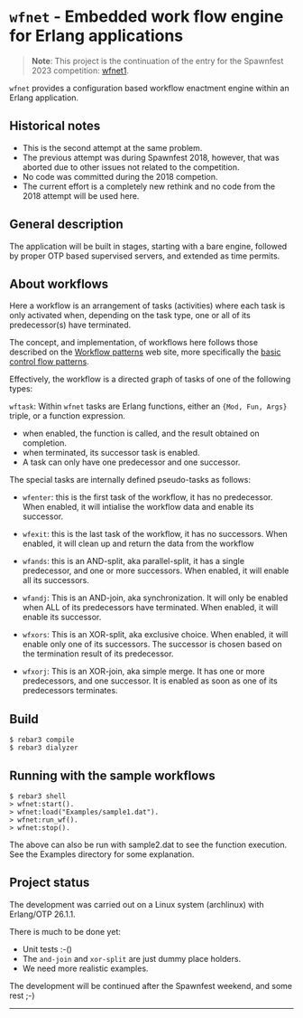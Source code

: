 # `wfnet` - Embedded work flow engine for Erlang applications

> **Note**: This project is the continuation of the entry for the
> Spawnfest 2023 competition:
> [wfnet1](https://github.com/spawnfest/wfnet1/).

`wfnet` provides a configuration based workflow enactment engine
within an Erlang application.

## Historical notes

* This is the second attempt at the same problem.
* The previous attempt was during Spawnfest 2018, however, that was
  aborted due to other issues not related to the competition.
* No code was committed during the 2018 competion.
* The current effort is a completely new rethink and no code from the
  2018 attempt will be used here.

## General description

The application will be built in stages, starting with a bare engine,
followed by proper OTP based supervised servers, and extended as time
permits.

## About workflows

Here a workflow is an arrangement of tasks (activities) where each
task is only activated when, depending on the task type, one or all of
its predecessor(s) have terminated.

The concept, and implementation, of workflows here follows those
described on the [Workflow patterns](http://workflowpatterns.com/) web
site, more specifically the [basic control flow
patterns](http://workflowpatterns.com/patterns/control/).

Effectively, the workflow is a directed graph of tasks of one of the
following types:

`wftask`: Within `wfnet` tasks are Erlang functions, either an `{Mod,
Fun, Args}` triple, or a function expression.

* when enabled, the function is called, and the result obtained on
  completion.
* when terminated, its successor task is enabled.
* A task can only have one predecessor and one successor.

The special tasks are internally defined pseudo-tasks as follows:

* `wfenter`: this is the first task of the workflow, it has no
  predecessor. When enabled, it will intialise the workflow data and
  enable its successor.

* `wfexit`: this is the last task of the workflow, it has no
  successors. When enabled, it will clean up and return the data from
  the workflow

* `wfands`: this is an AND-split, aka parallel-split, it has a single
  predecessor, and one or more successors. When enabled, it will
  enable all its successors.

* `wfandj`: This is an AND-join, aka synchronization. It will only be
  enabled when ALL of its predecessors have terminated. When enabled,
  it will enable its successor.

* `wfxors`: This is an XOR-split, aka exclusive choice. When enabled,
  it will enable only one of its successors. The successor is chosen
  based on the termination result of its predecessor.

* `wfxorj`: This is an XOR-join, aka simple merge. It has one or more
  predecessors, and one successor. It is enabled as soon as one of its
  predecessors terminates.

## Build

    $ rebar3 compile
    $ rebar3 dialyzer

## Running with the sample workflows

    $ rebar3 shell
    > wfnet:start().
    > wfnet:load("Examples/sample1.dat").
    > wfnet:run_wf().
    > wfnet:stop().

The above can also be run with sample2.dat to see the function
execution. See the Examples directory for some explanation.

## Project status

The development was carried out on a Linux system (archlinux) with Erlang/OTP 26.1.1.

There is much to be done yet:

* Unit tests :-()
* The `and-join` and `xor-split` are just dummy place holders.
* We need more realistic examples.

The development will be continued after the Spawnfest weekend, and some rest ;-)

---
